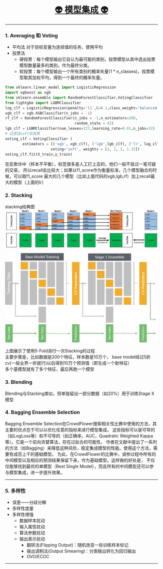 [<h1 align = "center">:alien: 模型集成 :alien:</h1>][0]

---

### 1. Averaging 和 Voting
- 平均法 对于目标变量为连续值的任务，使用平均
- 投票法
    - 硬投票：每个模型输出它自认为最可能的类别，投票模型从其中选出投票模型数量最多的类别，作为最终分类。
    - 软投票：每个模型输出一个所有类别的概率矢量(1 * n_classes)，投票模型取其加权平均，得到一个最终的概率矢量。

```python
from sklearn.linear_model import LogisticRegression
import xgboost as xgb
from sklearn.ensemble import RandomForestClassifier,VotingClassifier
from lightgbm import LGBMClassifier
log_clf = LogisticRegression(penalty='l1',C=0.1,class_weight='balanced')
xgb_clf = xgb.XGBClassifier(n_jobs = -1)
rf_clf = RandomForestClassifier(n_jobs = -1,n_estimators=200,
                                random_state = 42)             
lgb_clf = LGBMClassifier(num_leaves=127,learning_rate=0.01,n_jobs=32)
# 这里选soft软投票
voting_clf = VotingClassifier (
        estimators = [('xgb', xgb_clf), ('lgb',lgb_clf), ('lt', log_clf), ('rf', rf_clf)],
                     voting='soft', weights = [1, 1, 1, 1.33])
voting_clf.fit(X_train,y_train)
```

在反欺诈中（样本不平衡），标签很多是人工打上去的，他们一般不放过一笔可疑的交易，
所以recall会比较大；如果以f1_score作为衡量标准，几个模型融合的时候，可以取f1_score
最大的几个模型（比如上面代码的xgb,lgb,rf）加上recall最大的模型（上面的lr）


### 2. Stacking

stacking经典图<br>
![stacking经典图](stacking1.png)

![stacking2](stacking2.png)

上图展示了使用5-Fold进行一次Stacking的过程<br>
主要步骤是，比如数据是200个特征，样本数是10万个，
base model经过5折cv(一般业界一折就行)以后得到10万个预测值（即生成一个新特征）<br>
多个基模型就有了多个特征，最后再跑一个模型

### 3. Blending

Blending与Stacking类似，但单独留出一部分数据（如20%）用于训练Stage X模型

### 4. Bagging Ensemble Selection

Bagging Ensemble Selection在CrowdFlower搜索相关性比赛中使用的方法，其主要的优点在于可以以优化任意的指标来进行模型集成。
这些指标可以是可导的（如LogLoss等）和不可导的（如正确率，AUC，Quadratic Weighted Kappa等）。它是一个前向贪婪算法，存在过拟合的可能性，
作者在文献中提出了一系列的方法（如Bagging）来降低这种风险，稳定集成模型的性能。使用这个方法，需要有成百上千的基础模型。
为此，在CrowdFlower的比赛中，调参过程中所有的中间模型以及相应的预测结果保留下来，作为基础模型。这样做的好处是，
不仅仅能够找到最优的单模型（Best Single Model），而且所有的中间模型还可以参与模型集成，进一步提升效果。

---
### 5. 多样性
- 误差——分歧分解
- 多样性度量
- 多样性增强
    - 数据样本扰动
    - 输入属性扰动
    - 算法参数扰动
    - 输出表示扰动
        - 翻转法(Flipping Output)：随机改变一些训练样本标记
        - 输出调制法(Output Smearing)：分类输出转化为回归输出
        - OVO/ECOC


---

[0]: http://www.cnblogs.com/jasonfreak/p/5657196.html
